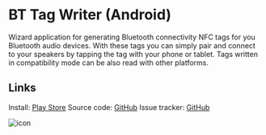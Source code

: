 BT Tag Writer (Android)
=======================

Wizard application for generating Bluetooth connectivity NFC tags for you Bluetooth audio devices.
With these tags you can simply pair and connect to your speakers by tapping the tag with your
phone or tablet. Tags written in compatibility mode can be also read with other platforms.

Links
-----

Install: [Play Store](https://play.google.com/store/apps/details?id=fi.siika.bttagwriter)
Source code: [GitHub](https://github.com/alump/BtTagWriter)
Issue tracker: [GitHub](https://github.com/alump/BtTagWriter/issues)

![icon](https://raw.github.com/alump/BtTagWriter/master/docs/icon.png)